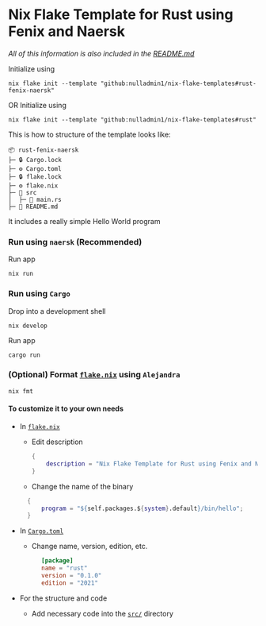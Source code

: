 # Nix Flake Template for Rust using Fenix and Naersk

*All of this information is also included in the [README.md](https://github.com/nulladmin1/nix-flake-templates/blob/main/flake.nix)*

Initialize using
```shell
nix flake init --template "github:nulladmin1/nix-flake-templates#rust-fenix-naersk"
```
OR
Initialize using
```shell
nix flake init --template "github:nulladmin1/nix-flake-templates#rust"
```

This is how to structure of the template looks like:
```
📦 rust-fenix-naersk
├─ 🔒 Cargo.lock
├─ ⚙️ Cargo.toml
├─ 🔒 flake.lock
├─ ⚙️ flake.nix
├─ 📁 src
│  ├─ 🦀 main.rs
├─ 📃 README.md
 ```

It includes a really simple Hello World program

### Run using ```naersk``` (Recommended)

Run app
```shell
nix run
```

### Run using ```Cargo```

Drop into a development shell
```shell
nix develop
```

Run app
```shell
cargo run
```

### (Optional) Format [`flake.nix`](flake.nix) using ```Alejandra```
```shelll
nix fmt
```

#### To customize it to your own needs

* In [`flake.nix`](flake.nix)
    * Edit description
        ```nix
        {
            description = "Nix Flake Template for Rust using Fenix and Naersk";
        }	
        ``` 
    * Change the name of the binary
  ```nix
 	{
        program = "${self.packages.${system}.default}/bin/hello";
	}
	```

* In [`Cargo.toml`](Cargo.toml)
    * Change name, version, edition, etc.
  ```toml
		[package]
		name = "rust"
		version = "0.1.0"
		edition = "2021"
	```

* For the structure and code
    * Add necessary code into the [`src/`](src) directory